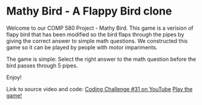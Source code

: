 # Mathy Bird - A Flappy Bird clone

Welcome to our COMP 580 Project - Mathy Bird. This game is a verision of flapy bird that has been modified so the bird flaps through the pipes by giving the correct answer to simple math questions. We constructed this game so it can be played by people with motor impariments. 

The game is simple: Select the right answer to the math question before the bird passes through 5 pipes.

Enjoy!


Link to source video and code:
[Coding Challenge #31 on YouTube](https://www.youtube.com/watch?v=cXgA1d_E-jY)
[Play the game!](https://codingtrain.github.io/Flappy-Bird-Clone/)
